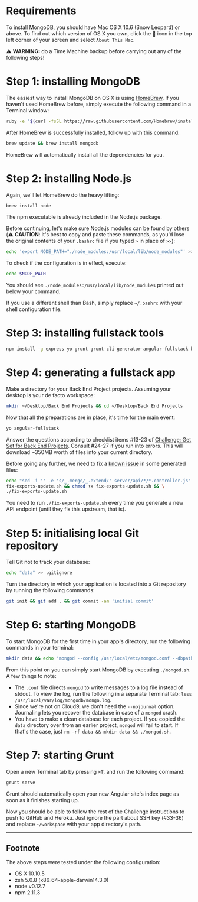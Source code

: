 # Requirements
To install MongoDB, you should have Mac OS X 10.6 (Snow Leopard) or above. To find out which version of OS X you own, click the  icon in the top left corner of your screen and select `About This Mac`.

:warning: **WARNING:** do a Time Machine backup before carrying out any of the following steps!

# Step 1: installing MongoDB
The easiest way to install MongoDB on OS X is using [HomeBrew](http://brew.sh/). If you haven't used HomeBrew before, simply execute the following command in a Terminal window:

```sh
ruby -e "$(curl -fsSL https://raw.githubusercontent.com/Homebrew/install/master/install)"
```

After HomeBrew is successfully installed, follow up with this command:

```sh
brew update && brew install mongodb
```

HomeBrew will automatically install all the dependencies for you.

# Step 2: installing Node.js
Again, we'll let HomeBrew do the heavy lifting:

```sh
brew install node
```

The npm executable is already included in the Node.js package.

Before continuing, let's make sure Node.js modules can be found by others (:warning: **CAUTION**: it's best to copy and paste these commands, as you'd lose the original contents of your `.bashrc` file if you typed `>` in place of `>>`):

```sh
echo 'export NODE_PATH="./node_modules:/usr/local/lib/node_modules"' >> ~/.bashrc && source ~/.bashrc
```

To check if the configuration is in effect, execute:

```sh
echo $NODE_PATH
```

You should see `./node_modules:/usr/local/lib/node_modules` printed out below your command.

If you use a different shell than Bash, simply replace `~/.bashrc` with your shell configuration file.

# Step 3: installing fullstack tools

```sh
npm install -g express yo grunt grunt-cli generator-angular-fullstack bower
```

# Step 4: generating a fullstack app
Make a directory for your Back End Project projects. Assuming your desktop is your de facto workspace:

```sh
mkdir ~/Desktop/Back End Projects && cd ~/Desktop/Back End Projects
```

Now that all the preparations are in place, it's time for the main event:

```sh
yo angular-fullstack
```

Answer the questions according to checklist items #13-23 of [Challenge: Get Set for Back End Projects](http://www.freecodecamp.com/challenges/get-set-for-our-back-end-development-projects). Consult #24-27 if you run into errors. This will download ~350MB worth of files into your current directory.

Before going any further, we need to fix a [known issue](https://github.com/clnhll/guidetobasejumps#fixing-exportsupdate) in some generated files:

```sh
echo "sed -i '' -e 's/_.merge/_.extend/' server/api/*/*.controller.js" > \
fix-exports-update.sh && chmod +x fix-exports-update.sh && \
./fix-exports-update.sh
```

You need to run `./fix-exports-update.sh` every time you generate a new API endpoint (until they fix this upstream, that is).

# Step 5: initialising local Git repository
Tell Git not to track your database:

```sh
echo "data" >> .gitignore
```

Turn the directory in which your application is located into a Git repository by running the following commands:

```sh
git init && git add . && git commit -am 'initial commit'
```

# Step 6: starting MongoDB
To start MongoDB for the first time in your app's directory, run the following commands in your terminal:

```sh
mkdir data && echo 'mongod --config /usr/local/etc/mongod.conf --dbpath=data --rest "$@" --httpinterface' > mongod.sh && chmod a+x mongod.sh && ./mongod.sh
```

From this point on you can simply start MongoDB by executing `./mongod.sh`. A few things to note:
- The `.conf` file directs `mongod` to write messages to a log file instead of stdout. To view the log, run the following in a separate Terminal tab: `less /usr/local/var/log/mongodb/mongo.log`.
- Since we're not on Cloud9, we don't need the `--nojournal` option. Journaling lets you recover the database in case of a `mongod` crash.
- You have to make a clean database for each project. If you copied the `data` directory over from an earlier project, `mongod` will fail to start. If that's the case, just `rm -rf data && mkdir data && ./mongod.sh`.

# Step 7: starting Grunt
Open a new Terminal tab by pressing `⌘T`, and run the following command:

```sh
grunt serve
```

Grunt should automatically open your new Angular site's index page as soon as it finishes starting up.

Now you should be able to follow the rest of the Challenge instructions to push to GitHub and Heroku. Just ignore the part about SSH key (#33-36) and replace `~/workspace` with your app directory's path.

--------------------------------------------------------------------------------

## Footnote
The above steps were tested under the following configuration:
- OS X 10.10.5
- zsh 5.0.8 (x86_64-apple-darwin14.3.0)
- node v0.12.7
- npm 2.11.3
